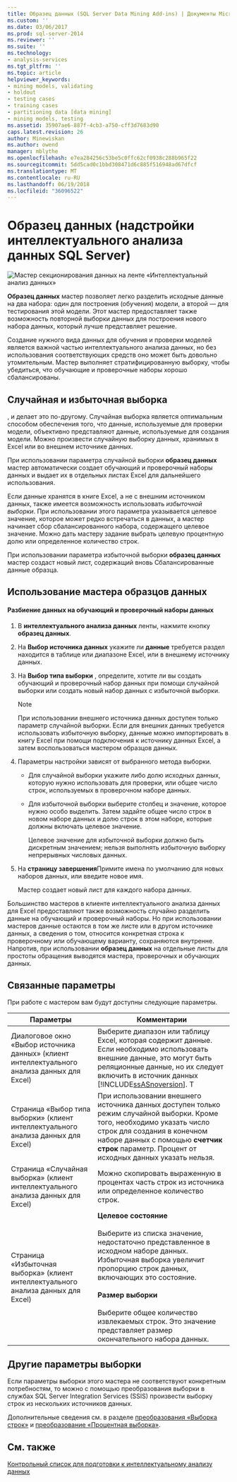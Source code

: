 ```yaml
---
title: Образец данных (SQL Server Data Mining Add-ins) | Документы Microsoft
ms.custom: ''
ms.date: 03/06/2017
ms.prod: sql-server-2014
ms.reviewer: ''
ms.suite: ''
ms.technology:
- analysis-services
ms.tgt_pltfrm: ''
ms.topic: article
helpviewer_keywords:
- mining models, validating
- holdout
- testing cases
- training cases
- partitioning data [data mining]
- mining models, testing
ms.assetid: 35907ae6-887f-4cb3-a750-cff3d7683d90
caps.latest.revision: 26
author: Minewiskan
ms.author: owend
manager: mblythe
ms.openlocfilehash: e7ea284256c53be5c0ffc62cf0938c288b965f22
ms.sourcegitcommit: 5dd5cad0c1bbd308471d6c885f516948ad67dfcf
ms.translationtype: MT
ms.contentlocale: ru-RU
ms.lasthandoff: 06/19/2018
ms.locfileid: "36096522"
---
```

# <a name="sample-data-sql-server-data-mining-add-ins"></a>Образец данных (надстройки интеллектуального анализа данных SQL Server)
  ![Мастер секционирования данных на ленте «Интеллектуальный анализ данных»](media/dmc-partition.gif "мастер секционирования данных на ленте «Интеллектуальный анализ данных»")  
  
 **Образец данных** мастер позволяет легко разделить исходные данные на два набора: один для построения (обучения) модели, а второй — для тестирования этой модели. Этот мастер предоставляет также возможность повторной выборки данных для построения нового набора данных, который лучше представляет решение.  
  
 Создание нужного вида данных для обучения и проверки моделей является важной частью интеллектуального анализа данных, но без использования соответствующих средств оно может быть довольно утомительным. Мастер выполняет стратифицированную выборку, чтобы убедиться, что обучающие и проверочные наборы хорошо сбалансированы.  
  
## <a name="random-sampling-and-oversampling"></a>Случайная и избыточная выборка  
 , и делает это по-другому. Случайная выборка является оптимальным способом обеспечения того, что данные, используемые для проверки модели, объективно представляют данные, используемые для создания модели. Можно произвести случайную выборку данных, хранимых в Excel или во внешнем источнике данных.  
  
 При использовании параметра случайной выборки **образец данных** мастер автоматически создает обучающий и проверочный наборы данных и выдает их в отдельных листах Excel для дальнейшего использования.  
  
 Если данные хранятся в книге Excel, а не с внешним источником данных, также имеется возможность использовать *избыточной выборки*. При использовании этого параметра указывается целевое значение, которое может редко встречаться в данных, а мастер начинает сбор сбалансированного набора, содержащего целевое значение. Можно дать мастеру задание выбрать целевую процентную долю или определенное количество строк.  
  
 При использовании параметра избыточной выборки **образец данных** мастер создаст новый лист, содержащий вновь Сбалансированные данные образца.  
  
## <a name="using-the-sample-data-wizard"></a>Использование мастера образцов данных  
  
#### <a name="to-separate-data-into-training-and-testing-sets"></a>Разбиение данных на обучающий и проверочный наборы данных  
  
1.  В **интеллектуального анализа данных** ленты, нажмите кнопку **образец данных**.  
  
2.  На **Выбор источника данных** укажите ли **данные** требуется раздел находится в таблице или диапазоне Excel, или в внешнему источнику данных.  
  
3.  На **Выбор типа выборки** , определите, хотите ли вы создать обучающий и проверочный набор данных при помощи случайной выборки или создать новый набор данных с избыточной выборки.  
  
    > [!NOTE]  
    >  При использовании внешнего источника данных доступен только параметр случайной выборки. Если для внешних данных требуется использовать избыточную выборку, данные можно импортировать в книгу Excel при помощи подключения к источнику данных Excel, а затем воспользоваться мастером образцов данных.  
  
4.  Параметры настройки зависят от выбранного метода выборки.  
  
    -   Для случайной выборки укажите либо долю исходных данных, которую нужно использовать для проверки, или общее число строк, используемых в проверочном наборе данных.  
  
    -   Для избыточной выборки выберите столбец и значение, которое нужно особо выделить. Затем задайте общее число строк в новом наборе данных и долю строк в этом наборе, которые должны включать целевое значение.  
  
         Целевое значение для избыточной выборки должно быть дискретным значением; нельзя выполнять избыточную выборку непрерывных числовых данных.  
  
5.  На **страницу завершения**Примите имена по умолчанию для новых наборов данных, или введите новое имя.  
  
     Мастер создает новый лист для каждого набора данных.  
  
 Большинство мастеров в клиенте интеллектуального анализа данных для Excel предоставляют также возможность случайно разделить данные на обучающий и проверочный наборы. Но при использовании мастеров данные остаются в том же листе или в другом источнике данных, а сведения о том, относится конкретная строка к проверочному или обучающему варианту, сохраняются внутренне. Напротив, при использовании **образец данных** на отдельные листы для простоты обращения выводятся мастера, проверочных и обучающих данных.  
  
## <a name="related-options"></a>Связанные параметры  
 При работе с мастером вам будут доступны следующие параметры.  
  
|Параметры|Комментарии|  
|-------------|--------------|  
|Диалоговое окно «Выбор источника данных» (клиент интеллектуального анализа данных для Excel)|Выберите диапазон или таблицу Excel, которая содержит данные. Если необходимо использовать внешние данные, это могут быть реляционные данные, но их следует включить в источник данных [!INCLUDE[ssASnoversion](../includes/ssasnoversion-md.md)]. T|  
|Страница «Выбор типа выборки» (клиент интеллектуального анализа данных для Excel)|При использовании внешнего источника данных доступен только режим случайной выборки. Кроме того, необходимо указать число строк для создания в конечном наборе данных с помощью **счетчик строк** параметр. Процент от исходных данных указать нельзя.|  
|Страница «Случайная выборка» (клиент интеллектуального анализа данных для Excel)|Можно скопировать выраженную в процентах часть строк из источника или определенное количество строк.|  
|Страница «Избыточная выборка» (клиент интеллектуального анализа данных для Excel)|**Целевое состояние**<br /><br /> Выберите из списка значение, недостаточно представленное в исходном наборе данных. Избыточная выборка увеличит пропорцию строк данных, включающих это состояние.<br /><br /> **Размер выборки**<br /><br /> Выберите общее количество извлекаемых строк. Это значение представляет размер окончательного набора данных.|  
  
## <a name="other-sampling-options"></a>Другие параметры выборки  
 Если параметры выборки этого мастера не соответствуют конкретным потребностям, то можно с помощью преобразования выборки в службах SQL Server Integration Services (SSIS) произвести выборку строк из нескольких источников данных.  
  
 Дополнительные сведения см. в разделе [преобразования «Выборка строк»](../integration-services/data-flow/transformations/row-sampling-transformation.md) и [преобразование «Процентная выборка»](../integration-services/data-flow/transformations/percentage-sampling-transformation.md).  
  
## <a name="see-also"></a>См. также  
 [Контрольный список для подготовки к интеллектуальному анализу данных](checklist-of-preparation-for-data-mining.md)  
  
  